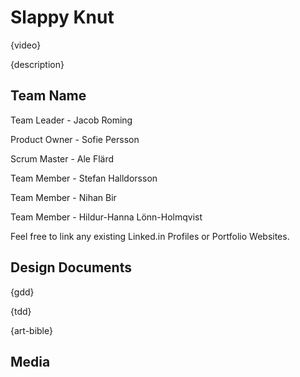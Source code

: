 # Slappy Knut

{video}

{description}

## Team Name

  Team Leader - Jacob Roming
  
  Product Owner - Sofie Persson
  
  Scrum Master - Ale Flärd
  
  Team Member - Stefan Halldorsson
  
  Team Member - Nihan Bir
  
  Team Member - Hildur-Hanna Lönn-Holmqvist
  


Feel free to link any existing Linked.in Profiles or Portfolio Websites.

## Design Documents

{gdd}

{tdd}

{art-bible}

## Media
